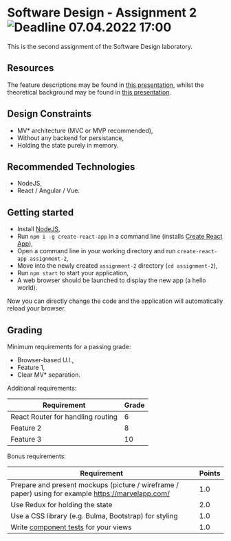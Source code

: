 # Software Design - Assignment 2 ![Deadline 07.04.2022 17:00](https://img.shields.io/badge/deadline-07.04.2022%2017%3A00-blue.svg "Deadline: 07.04.2022 17:00")
This is the second assignment of the Software Design laboratory.

## Resources
The feature descriptions may be found in [this presentation](https://docs.google.com/document/d/1tVYAyPtw45p4jIwGaeIKsNPpqTvS5VukwBIKkj6pv8A/edit?usp=sharing), whilst the theoretical background may be found in [this presentation](https://docs.google.com/presentation/d/1fP1jNASx-uFSlEHTI0pQbam6Spi7KoE5stC8ININkjs/edit?usp=sharing).

## Design Constraints
 * MV* architecture (MVC or MVP recommended),
 * Without any backend for persistance,
 * Holding the state purely in memory.

## Recommended Technologies
 * NodeJS,
 * React / Angular / Vue.

## Getting started
 * Install [NodeJS](https://nodejs.org/en/),
 * Run `npm i -g create-react-app` in a command line (installs [Create React App](https://github.com/facebook/create-react-app)),
 * Open a command line in your working directory and run `create-react-app assignment-2`,
 * Move into the newly created `assignment-2` directory (`cd assignment-2`),
 * Run `npm start` to start your application,
 * A web browser should be launched to display the new app (a hello world).

Now you can directly change the code and the application will automatically reload your browser.

## Grading
Minimum requirements for a passing grade:
 * Browser-based U.I.,
 * Feature 1,
 * Clear MV* separation.

Additional requirements:

| Requirement                        | Grade |
|------------------------------------|-------|
| React Router for handling routing  |   6   |
| Feature 2                          |   8   |
| Feature 3                          |  10   |

Bonus requirements:

| Requirement                                                | Points |
|------------------------------------------------------------|--------|
| Prepare and present mockups (picture / wireframe / paper) using for example https://marvelapp.com/   | 1.0    |
| Use Redux for holding the state                            | 2.0    |
| Use a CSS library (e.g. Bulma, Bootstrap) for styling     | 1.0    |
| Write [component tests](https://facebook.github.io/create-react-app/docs/running-tests#option-2-react-testing-library) for your views | 1.0    | 

